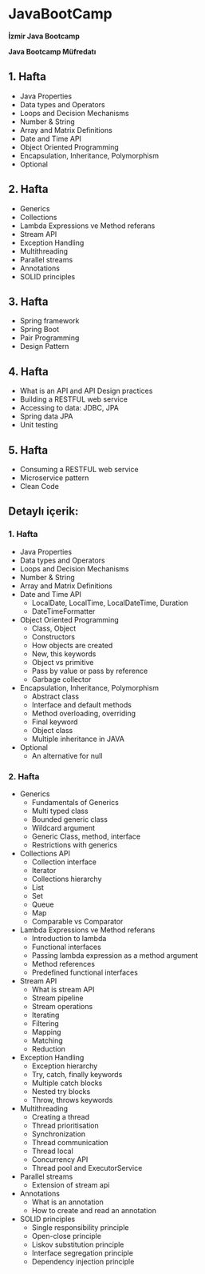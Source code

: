 # JavaBootCamp
**İzmir Java Bootcamp**

**Java Bootcamp Müfredatı** 
## 1. Hafta 
* Java Properties 
* Data types and Operators 
* Loops and Decision Mechanisms 
* Number & String 
* Array and Matrix Definitions 
* Date and Time API 
* Object Oriented Programming 
* Encapsulation, Inheritance, Polymorphism 
* Optional 
## 2. Hafta 
* Generics 
* Collections 
* Lambda Expressions ve Method referans 
* Stream API 
* Exception Handling 
* Multithreading 
* Parallel streams 
* Annotations 
* SOLID principles 
## 3. Hafta 
* Spring framework 
* Spring Boot 
* Pair Programming 
* Design Pattern 
## 4. Hafta 
* What is an API and API Design practices 
* Building a RESTFUL web service 
* Accessing to data: JDBC, JPA
* Spring data JPA 
* Unit testing 
## 5. Hafta 
* Consuming a RESTFUL web service 
* Microservice pattern 
* Clean Code 

## Detaylı içerik: 
### 1. Hafta 
* Java Properties 
* Data types and Operators 
* Loops and Decision Mechanisms 
* Number & String 
* Array and Matrix Definitions 
* Date and Time API  
  * LocalDate, LocalTime, LocalDateTime, Duration   
  * DateTimeFormatter   
* Object Oriented Programming
  * Class, Object  
  * Constructors   
  * How objects are created
  * New, this keywords
  * Object vs primitive
  * Pass by value or pass by reference
  * Garbage collector
* Encapsulation, Inheritance, Polymorphism
  * Abstract class
  * Interface and default methods   
  * Method overloading, overriding   
  * Final keyword
  * Object class  
  * Multiple inheritance in JAVA
* Optional
  * An alternative for null
### 2. Hafta 
* Generics 
  * Fundamentals of Generics 
  * Multi typed class 
  * Bounded generic class
  * Wildcard argument 
  * Generic Class, method, interface 
  * Restrictions with generics 
* Collections API 
  * Collection interface 
  * Iterator 
  * Collections hierarchy 
  * List 
  * Set 
  * Queue 
  * Map 
  * Comparable vs Comparator 
* Lambda Expressions ve Method referans 
  * Introduction to lambda 
  * Functional interfaces 
  * Passing lambda expression as a method argument 
  * Method references 
  * Predefined functional interfaces 
* Stream API 
  * What is stream API 
  * Stream pipeline 
  * Stream operations 
   * Iterating 
   * Filtering 
   * Mapping 
   * Matching 
   * Reduction 
* Exception Handling 
  * Exception hierarchy 
  * Try, catch, finally keywords 
  * Multiple catch blocks 
  * Nested try blocks 
  * Throw, throws keywords 
* Multithreading 
  * Creating a thread 
  * Thread prioritisation 
  * Synchronization 
  * Thread communication 
  * Thread local 
  * Concurrency API 
  * Thread pool and ExecutorService 
* Parallel streams 
  * Extension of stream api 
* Annotations 
  * What is an annotation 
  * How to create and read an annotation 
* SOLID principles
  * Single responsibility principle 
  * Open-close principle 
  * Liskov substitution principle 
  * Interface segregation principle 
  * Dependency injection principle 
